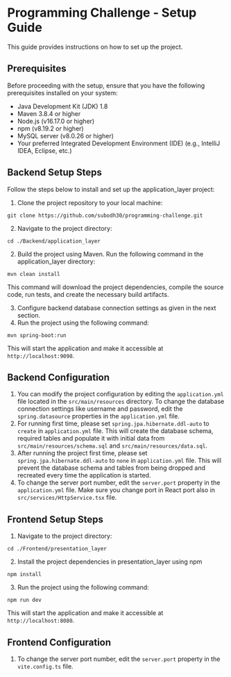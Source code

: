 # Programming Challenge - Setup Guide

This guide provides instructions on how to set up the project.

## Prerequisites

Before proceeding with the setup, ensure that you have the following prerequisites installed on your system:

- Java Development Kit (JDK) 1.8
- Maven 3.8.4 or higher
- Node.js (v16.17.0 or higher)
- npm (v8.19.2 or higher)
- MySQL server (v8.0.26 or higher)
- Your preferred Integrated Development Environment (IDE) (e.g., IntelliJ IDEA, Eclipse, etc.)

## Backend Setup Steps

Follow the steps below to install and set up the application_layer project:

1. Clone the project repository to your local machine:
```console
git clone https://github.com/subodh30/programming-challenge.git
```
2. Navigate to the project directory:
```console
cd ./Backend/application_layer
```
2. Build the project using Maven. Run the following command in the application_layer directory:
```console
mvn clean install
```
This command will download the project dependencies, compile the source code, run tests, and create the necessary build artifacts.

3. Configure backend database connection settings as given in the next section.
4. Run the project using the following command:
```console
mvn spring-boot:run
```
This will start the application and make it accessible at `http://localhost:9090`.

## Backend Configuration

1.  You can modify the project configuration by editing the `application.yml` file located in the `src/main/resources` directory. To change the database connection settings like username and password, edit the `spring.datasource` properties in the `application.yml` file.
2. For running first time, please set `spring.jpa.hibernate.ddl-auto` to `create` in `application.yml` file. This will create the database schema, required tables and populate it with initial data from `src/main/resources/schema.sql` and `src/main/resources/data.sql`.
3. After running the project first time, please set `spring.jpa.hibernate.ddl-auto` to `none` in `application.yml` file. This will prevent the database schema and tables from being dropped and recreated every time the application is started.
4. To change the server port number, edit the `server.port` property in the `application.yml` file. Make sure you change port in React port also in `src/services/HttpService.tsx` file.


## Frontend Setup Steps

1. Navigate to the project directory:
```console
cd ./Frontend/presentation_layer
```

2. Install the project dependencies in presentation_layer using npm
```console
npm install
```
3. Run the project using the following command:
```console
npm run dev
```
This will start the application and make it accessible at `http://localhost:8080`.

## Frontend Configuration
1. To change the server port number, edit the `server.port` property in the `vite.config.ts` file.